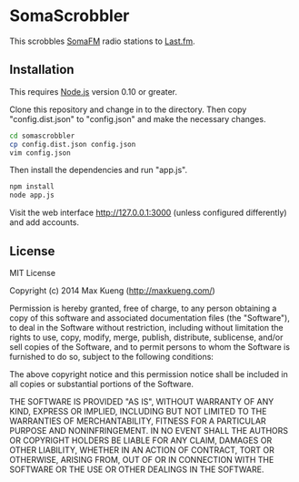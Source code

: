 SomaScrobbler
=============

This scrobbles [SomaFM](http://somafm.com/) radio stations to
[Last.fm](http://www.last.fm/).

## Installation

This requires [Node.js](http://nodejs.org/) version 0.10 or greater.

Clone this repository and change in to the directory.
Then copy "config.dist.json" to "config.json" and make the necessary
changes.

```bash
cd somascrobbler
cp config.dist.json config.json
vim config.json
```

Then install the dependencies and run "app.js".

```bash
npm install
node app.js
```

Visit the web interface http://127.0.0.1:3000 (unless configured
differently) and add accounts.

## License

MIT License

Copyright (c) 2014 Max Kueng (http://maxkueng.com/)
 
Permission is hereby granted, free of charge, to any person obtaining
a copy of this software and associated documentation files (the
"Software"), to deal in the Software without restriction, including
without limitation the rights to use, copy, modify, merge, publish,
distribute, sublicense, and/or sell copies of the Software, and to
permit persons to whom the Software is furnished to do so, subject to
the following conditions:
 
The above copyright notice and this permission notice shall be
included in all copies or substantial portions of the Software.
 
THE SOFTWARE IS PROVIDED "AS IS", WITHOUT WARRANTY OF ANY KIND,
EXPRESS OR IMPLIED, INCLUDING BUT NOT LIMITED TO THE WARRANTIES OF
MERCHANTABILITY, FITNESS FOR A PARTICULAR PURPOSE AND
NONINFRINGEMENT. IN NO EVENT SHALL THE AUTHORS OR COPYRIGHT HOLDERS BE
LIABLE FOR ANY CLAIM, DAMAGES OR OTHER LIABILITY, WHETHER IN AN ACTION
OF CONTRACT, TORT OR OTHERWISE, ARISING FROM, OUT OF OR IN CONNECTION
WITH THE SOFTWARE OR THE USE OR OTHER DEALINGS IN THE SOFTWARE.
